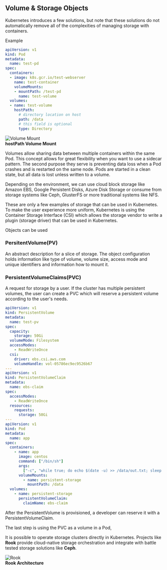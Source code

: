 ## Volume & Storage Objects

Kubernetes introduces a few solutions, but note that these solutions do not automatically remove all of the complexities of managing storage with containers.

Example

```yaml
apiVersion: v1
kind: Pod
metadata:
  name: test-pd
spec:
  containers:
  - image: k8s.gcr.io/test-webserver
    name: test-container
    volumeMounts:
    - mountPath: /test-pd
      name: test-volume
  volumes:
  - name: test-volume
    hostPath:
      # directory location on host
      path: /data
      # this field is optional
      type: Directory
```

![Volume Mount](https://d36ai2hkxl16us.cloudfront.net/course-uploads/e0df7fbf-a057-42af-8a1f-590912be5460/zayudvs8sd4f-hostPathvolumemount.png)  
**hostPath Volume Mount**

Volumes allow sharing data between multiple containers within the same Pod. This concept allows for great flexibility when you want to use a sidecar pattern. The second purpose they serve is preventing data loss when a Pod crashes and is restarted on the same node. Pods are started in a clean state, but all data is lost unless written to a volume.

Depending on the environment, we can use cloud block storage like Amazon EBS, Google Persistent Disks, Azure Disk Storage or consume from storage systems like Ceph, GlusterFS or more traditional systems like NFS.

These are only a few examples of storage that can be used in Kubernetes. To make the user experience more uniform, Kubernetes is using the Container Storage Interface (CSI) which allows the storage vendor to write a plugin (storage driver) that can be used in Kubernetes.

Objects can be used

### PersitentVolume(PV)

An abstract description for a slice of storage. The object configuration holds information like type of volume, volume size, access mode and unique identifiers and information how to mount it.

### PersistentVolumeClaims(PVC)

A request for storage by a user. If the cluster has multiple persistent volumes, the user can create a PVC which will reserve a persistent volume according to the user's needs.

```yaml
apiVersion: v1
kind: PersistentVolume
metadata:
  name: test-pv
spec:
  capacity:
    storage: 50Gi
  volumeMode: Filesystem
  accessModes:
    - ReadWriteOnce
  csi:
    driver: ebs.csi.aws.com
    volumeHandle: vol-05786ec9ec9526b67
---
apiVersion: v1
kind: PersistentVolumeClaim
metadata:
  name: ebs-claim
spec:
  accessModes:
    - ReadWriteOnce
  resources:
    requests:
      storage: 50Gi
---
apiVersion: v1
kind: Pod
metadata:
  name: app
spec:
  containers:
    - name: app
      image: centos
      command: ["/bin/sh"]
      args:
        ["-c", "while true; do echo $(date -u) >> /data/out.txt; sleep 5; done"]
      volumeMounts:
        - name: persistent-storage
          mountPath: /data
  volumes:
    - name: persistent-storage
      persistentVolumeClaim:
        claimName: ebs-claim
```

After the PersistentVolume is provisioned, a developer can reserve it with a PersistentVolumeClaim.

The last step is using the PVC as a volume in a Pod,

It is possible to operate storage clusters directly in Kubernetes. Projects like **Rook** provide cloud-native storage orchestration and integrate with battle tested storage solutions like **Ceph**.

![Rook](https://d36ai2hkxl16us.cloudfront.net/course-uploads/e0df7fbf-a057-42af-8a1f-590912be5460/cmeri82fpru0-RookArhcitecture.png)  
**Rook Architecture**